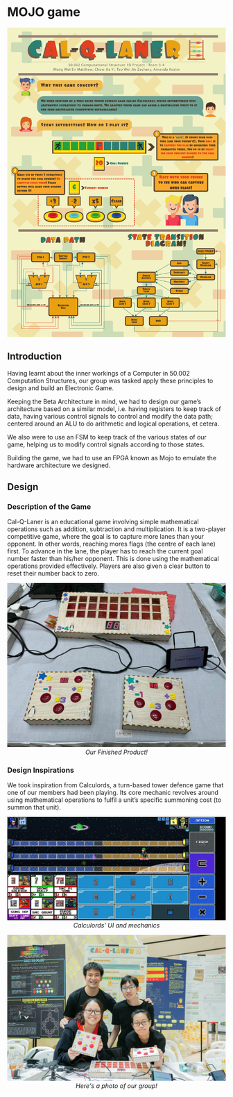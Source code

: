 # MOJO game

<p align="center"> 
<a href="https://github.com/mattwong/MOJO-game/blob/master/Images/Poster/team3-4_50002_1D_Poster.pdf"><img src="https://github.com/mattwong/MOJO-game/blob/master/Images/Poster/team3-4_50002_1D_Poster.png"></a></p>

## Introduction
Having learnt about the inner workings of a Computer in 50.002 Computation Structures, our group was tasked apply these principles to design and build an Electronic Game.

Keeping the Beta Architecture in mind, we had to design our game’s architecture based on a similar model, i.e. having registers to keep track of data, having various control signals to control and modify the data path; centered around an ALU to do arithmetic and logical operations, et cetera. 

We also were to use an FSM to keep track of the various states of our game, helping us to modify control signals according to those states. 

Building the game, we had to use an FPGA known as Mojo to emulate the hardware architecture we designed.

## Design
### Description of the Game
Cal-Q-Laner is an educational game involving simple mathematical operations such as addition, subtraction and multiplication. It is a two-player competitive game, where the goal is to capture more lanes than your opponent. In other words, reaching mores flags (the centre of each lane) first. To advance in the lane, the player has to reach the current goal number faster than his/her opponent. This is done using the mathematical operations provided effectively. Players are also given a clear button to reset their number back to zero.

<p align="center"> 
<img src="https://github.com/mattwong/MOJO-game/blob/master/Images/Game.jpg"></a>
<i>Our Finished Product!</i>
</p>

### Design Inspirations
We took inspiration from Calculords, a turn-based tower defence game that one of our members had been playing. Its core mechanic revolves around using mathematical operations to fulfil a unit’s specific summoning cost (to summon that unit). 

<p align="center"> 
<img src="https://github.com/mattwong/MOJO-game/blob/master/Images/Calculords.jpg"></a>
<i>Calculords’ UI and mechanics</i>
</p>

<p align="center"> 
<img src="https://github.com/mattwong/MOJO-game/blob/master/Images/Group.jpg"></a>
<i>Here's a photo of our group!</i>
</p>
